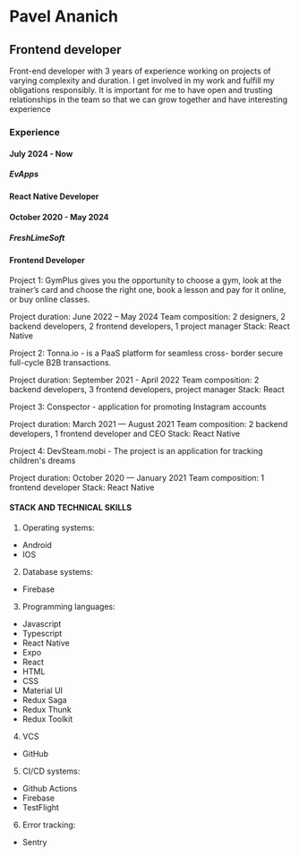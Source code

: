 # Pavel Ananich
## Frontend developer

Front-end developer with 3 years of experience working on projects of varying complexity and duration. 
I get involved in my work and fulfill my obligations responsibly. It is important for me to have open
and trusting relationships in the team so that we can grow together and have interesting experience

### Experience

#### July 2024 - Now

##### EvApps

#### React Native Developer


#### October 2020 - May 2024

##### FreshLimeSoft

#### Frontend Developer

Project 1: GymPlus gives you the opportunity to choose a gym,
look at the trainer’s card and choose the right one, book a
lesson and pay for it online, or buy online classes.

Project duration: June 2022 – May 2024
Team composition: 2 designers, 2 backend developers, 2
frontend developers, 1 project manager
Stack: React Native

Project 2: Tonna.io - is a PaaS platform for seamless cross-
border secure full-cycle B2B transactions.

Project duration: September 2021 - April 2022
Team composition: 2 backend developers, 3 frontend
developers, project manager
Stack: React 

Project 3: Conspector - application for promoting Instagram
accounts

Project duration: March 2021 — August 2021
Team composition: 2 backend developers, 1 frontend
developer and CEO
Stack: React Native

Project 4: DevSteam.mobi - The project is an application for
tracking children's dreams

Project duration: October 2020 — January 2021
Team composition: 1 frontend developer
Stack: React Native

#### STACK AND TECHNICAL SKILLS

1. Operating systems:
- Android
- IOS
2. Database systems:
- Firebase
3. Programming languages:
- Javascript
- Typescript
- React Native
- Expo
- React
- HTML
- CSS
- Material UI
- Redux Saga
- Redux Thunk
- Redux Toolkit
4. VСS
- GitHub
5. CI/CD systems:
- Github Actions
- Firebase
- TestFlight
6. Error tracking:
- Sentry

